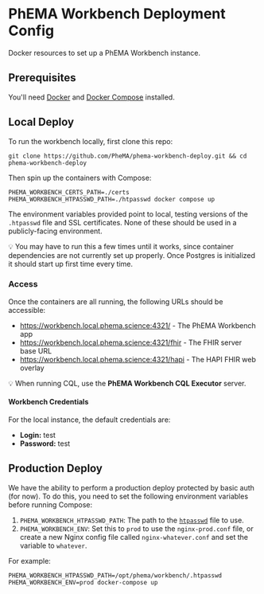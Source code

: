 # PhEMA Workbench Deployment Config

Docker resources to set up a PhEMA Workbench instance.

## Prerequisites

You'll need [Docker](https://www.docker.com/) and [Docker
Compose](https://docs.docker.com/compose/) installed.

## Local Deploy

To run the workbench locally, first clone this repo:

```
git clone https://github.com/PheMA/phema-workbench-deploy.git && cd phema-workbench-deploy
```

Then spin up the containers with Compose:

```
PHEMA_WORKBENCH_CERTS_PATH=./certs PHEMA_WORKBENCH_HTPASSWD_PATH=./htpasswd docker compose up
```

The environment variables provided point to local, testing versions of the `.htpasswd` file and SSL certificates.  None of these should be used in a publicly-facing environment.

:bulb: You may have to run this a few times until it works, since container
dependencies are not currently set up properly. Once Postgres is initialized it
should start up first time every time.

### Access

Once the containers are all running, the following URLs should be accessible:

* https://workbench.local.phema.science:4321/ - The PhEMA Workbench app
* https://workbench.local.phema.science:4321/fhir - The FHIR server base URL
* https://workbench.local.phema.science:4321/hapi - The HAPI FHIR web overlay

:bulb: When running CQL, use the **PhEMA Workbench CQL Executor** server.

#### Workbench Credentials

For the local instance, the default credentials are:

* **Login:** test
* **Password:** test

## Production Deploy

We have the ability to perform a production deploy protected by basic auth (for
now). To do this, you need to set the following environment variables before
running Compose:

1. `PHEMA_WORKBENCH_HTPASSWD_PATH`: The path to the [`htpasswd`](https://docs.nginx.com/nginx/admin-guide/security-controls/configuring-http-basic-authentication/) file to use.
2. `PHEMA_WORKBENCH_ENV`: Set this to `prod` to use the `nginx-prod.conf` file,
   or create a new Nginx config file called `nginx-whatever.conf` and set the
   variable to `whatever`.

For example:

```
PHEMA_WORKBENCH_HTPASSWD_PATH=/opt/phema/workbench/.htpasswd PHEMA_WORKBENCH_ENV=prod docker-compose up
```
